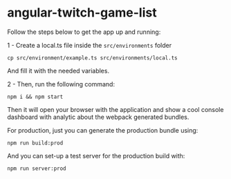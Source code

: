 # angular-twitch-game-list


Follow the steps below to get the app up and running:

1 - Create a local.ts file inside the `src/environments` folder

`cp src/environment/example.ts src/environments/local.ts`

And fill it with the needed variables.

2 - Then, run the following command:

`npm i && npm start`

Then it will open your browser with the application and show a cool
console dashboard with analytic about the webpack generated bundles.

For production, just you can generate the production bundle using:

`npm run build:prod`

And you can set-up a test server for the production build with:

`npm run server:prod`